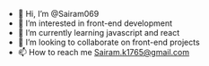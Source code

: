 - 👋 Hi, I’m @Sairam069
- 👀 I’m interested in front-end development
- 🌱 I’m currently learning javascript and react
- 💞️ I’m looking to collaborate on front-end projects
- 📫 How to reach me Sairam.k1765@gmail.com

<!---
Sairam069/Sairam069 is a ✨ special ✨ repository because its `README.md` (this file) appears on your GitHub profile.
You can click the Preview link to take a look at your changes.
--->
